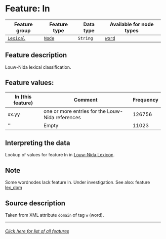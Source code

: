 # Feature: ln

Feature group | Feature type | Data type | Available for node types
---  | --- | --- | ---
[`Lexical`](featuresbygroup.md#lexical-features) | [`Node`](featuresbyfeaturetype.md#node-features) | `String`  | [`word`](featuresbynodetype.md#word-nodes)

## Feature description

Louw-Nida lexical classification.

## Feature values:

ln (this feature) | Comment | Frequency
--- | --- | ---
xx.yy  | one or more entries for the Louw-Nida references | 126756
'' | Empty | 11023

## Interpreting the data

Lookup of values for feature ln in [Louw-Nida Lexicon](https://www.laparola.net/greco/louwnida.php).

## Note
Some wordnodes lack feature ln. Under investigation. See also: feature [lex_dom](lex_dom.md#readme)

## Source description

Taken from XML attribute `domain` of tag `w` (word).

---
###### [Click here for list of all features](home.md#readme)

